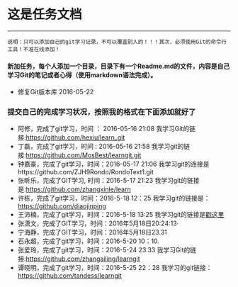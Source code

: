 ﻿#  这是任务文档
---
`说明：只可以添加自己的git学习记录，不可以覆盖别人的！！！其次，必须使用Git的命令行工具！不准在线添加！`
#### 新加任务，每个人添加一个目录，目录下有一个Readme.md的文件，内容是自己学习Git的笔记或者心得（使用markdown语法完成）。
-  修复Git版本库 2016-05-22

### 提交自己的完成学习状况，按照我的格式在下面添加就好了
- 阿修，完成了git学习，时间 ： 2016-05-16 21:08  我学习Git的链接:https://github.com/hexiu/learn_git
- 丁磊，完成了git学习，时间 :  2016-05-16 21:58  我学习git的链接:https://github.com/MosBest/learngit.git
- 钟嘉豪，完成了git学习，时间：2016-05-17 21:06 我学习git的连接是https://github.com/ZJH9Rondo/RondoText1.git
- 张昕乐，完成了GIT学习, 时间：2016-5-17 21:23 我学习git的链接是:https://github.com/zhangxinle/learn
- 许栋，完成了git学习，时间：2016-5-18 12：25 我学习git的链接是：https://github.com/diaojinping
- 王沛楠，完成了git学习，时间：2016-5-18 13:25 我学习git的链接是[戳这里](https://github.com/wildpener/learngit)
- 张潇文，完成了GIT学习，时间：2016年5月18日20:24:13·
- 宁海静，完成了GIT学习，时间：2016年5月18日23.31
- 石永超，完成了git学习，时间：2016-5-20 10：10.
- 张爱玲，完成了git学习，时间：2016-5-24  23.33  我学习Git的链接:https://github.com/zhangailing/learngit
- 谭晓明，完成了git学习，时间：2016-5-25 22：28 我学习的git链接：https://github.com/tandess/learngit